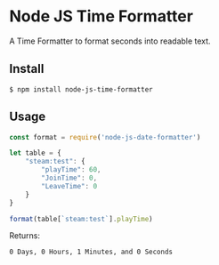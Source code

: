 # Node JS Time Formatter
 A Time Formatter to format seconds into readable text.

## Install

```
$ npm install node-js-time-formatter
```

## Usage

```js
const format = require('node-js-date-formatter')

let table = {
    "steam:test": {
        "playTime": 60,
        "JoinTime": 0,
        "LeaveTime": 0
    }
}

format(table[`steam:test`].playTime)
```  
Returns:
```
0 Days, 0 Hours, 1 Minutes, and 0 Seconds
```
